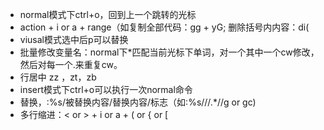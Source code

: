 - normal模式下ctrl+o，回到上一个跳转的光标
- action + i or a + range（如复制全部代码：gg + yG; 删除括号内内容：di(
- viusal模式选中后p可以替换
- 批量修改变量名：normal下*匹配当前光标下单词，对一个其中一个cw修改，然后对每一个.来重复cw。
- 行居中 zz ，zt，zb
- insert模式下ctrl+o可以执行一次normal命令
- 替换，:%s/被替换内容/替换内容/标志（如:%s/\/\/.*//g or gc)
- 多行缩进：< or > + i or a + ( or { or [
